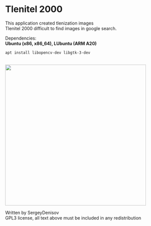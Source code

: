 Tlenitel 2000
==================================

This application created tlenization images<br>
Tlenitel 2000 difficult to find images in google search.

Dependencies:<br>
<b>Ubuntu (x86, x86_64), LUbuntu (ARM A20)</b>
````
apt install libopencv-dev libgtk-3-dev
````
<br>
<img width="450" src="http://s018.radikal.ru/i509/1507/ca/bf845b029766.png" />

Written by SergeyDenisov<br>
GPL3 license, all text above must be included in any redistribution
